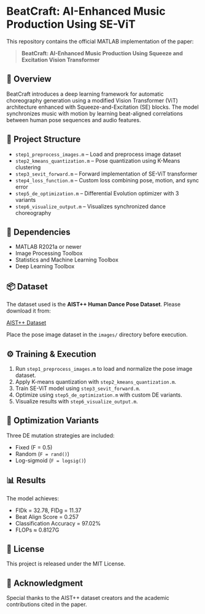 # BeatCraft: AI-Enhanced Music Production Using SE-ViT

This repository contains the official MATLAB implementation of the paper:

> **BeatCraft: AI-Enhanced Music Production Using Squeeze and Excitation Vision Transformer**

## 🧠 Overview

BeatCraft introduces a deep learning framework for automatic choreography generation using a modified Vision Transformer (ViT) architecture enhanced with Squeeze-and-Excitation (SE) blocks. The model synchronizes music with motion by learning beat-aligned correlations between human pose sequences and audio features.

## 📁 Project Structure

- `step1_preprocess_images.m` – Load and preprocess image dataset
- `step2_kmeans_quantization.m` – Pose quantization using K-Means clustering
- `step3_sevit_forward.m` – Forward implementation of SE-ViT transformer
- `step4_loss_function.m` – Custom loss combining pose, motion, and sync error
- `step5_de_optimization.m` – Differential Evolution optimizer with 3 variants
- `step6_visualize_output.m` – Visualizes synchronized dance choreography

## 🧰 Dependencies

- MATLAB R2021a or newer
- Image Processing Toolbox
- Statistics and Machine Learning Toolbox
- Deep Learning Toolbox

## 📦 Dataset

The dataset used is the **AIST++ Human Dance Pose Dataset**. Please download it from:

[AIST++ Dataset](https://google.github.io/aistplusplus_dataset/factsfigures.html)

Place the pose image dataset in the `images/` directory before execution.

## ⚙️ Training & Execution

1. Run `step1_preprocess_images.m` to load and normalize the pose image dataset.
2. Apply K-means quantization with `step2_kmeans_quantization.m`.
3. Train SE-ViT model using `step3_sevit_forward.m`.
4. Optimize using `step5_de_optimization.m` with custom DE variants.
5. Visualize results with `step6_visualize_output.m`.

## 🧪 Optimization Variants

Three DE mutation strategies are included:
- Fixed (F = 0.5)
- Random (`F = rand()`)
- Log-sigmoid (`F = logsig()`)

## 📊 Results

The model achieves:
- FIDk = 32.78, FIDg = 11.37
- Beat Align Score = 0.257
- Classification Accuracy = 97.02%
- FLOPs ≈ 0.8127G

## 📄 License

This project is released under the MIT License.

## 🙏 Acknowledgment

Special thanks to the AIST++ dataset creators and the academic contributions cited in the paper.
